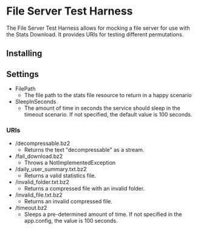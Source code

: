 # File Server Test Harness

The File Server Test Harness allows for mocking a file server for use with the Stats Download. It provides URIs for testing different permutations.

## Installing

## Settings

* FilePath
	* The file path to the stats file resource to return in a happy scenario
* SleepInSeconds
	* The amount of time in seconds the service should sleep in the timeout scenario. If not specified, the default value is 100 seconds.

### URIs

* /decompressable.bz2
	* Returns the text "decompressable" as a stream.
* /fail_download.bz2
	* Throws a NotImplementedException
* /daily_user_summary.txt.bz2
	* Returns a valid statistics file.
* /invalid_folder.txt.bz2
	* Returns a compressed file with an invalid folder.
* /invalid_file.txt.bz2
	* Returns an invalid compressed file.
* /timeout.bz2
	* Sleeps a pre-determined amount of time. If not specified in the app.config, the value is 100 seconds.